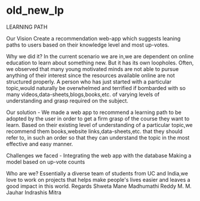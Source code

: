 # old_new_lp
LEARNING PATH

Our Vision
Create a recommendation web-app which suggests leaning paths to users based on their knowledge level and most up-votes.

Why we did it?
In the current scenario we are in,we are dependent on online education to learn about something new. But it has its own loopholes. Often, we observed that many young motivated minds are not able to pursue anything of their interest since the resources available online are not structured properly.
A person who has just started with a particular topic,would naturally be overwhelmed and terrified if bombarded with so many videos,data-sheets,blogs,books,etc. of varying levels of understanding and grasp required on the subject.

Our solution - 
We made a web app to recommend a learning path to be adopted by the user in order to get a firm grasp of the course they want to learn.
Based on their existing level of understanding of a particular topic,we recommend them books,website links,data-sheets,etc. that they should refer to, in such an order so that they can understand the topic in the most effective and easy manner.

Challenges we faced - 
Integrating the web app with the database
Making a model based on up-vote counts

Who are we?
Essentially a diverse team of students from UC and India,we love to work on projects that helps make people's lives easier and leaves a good impact in this world. 
Regards 
Shweta Mane 
Madhumathi Reddy M. 
M.	Jauhar 
Indrashis Mitra


